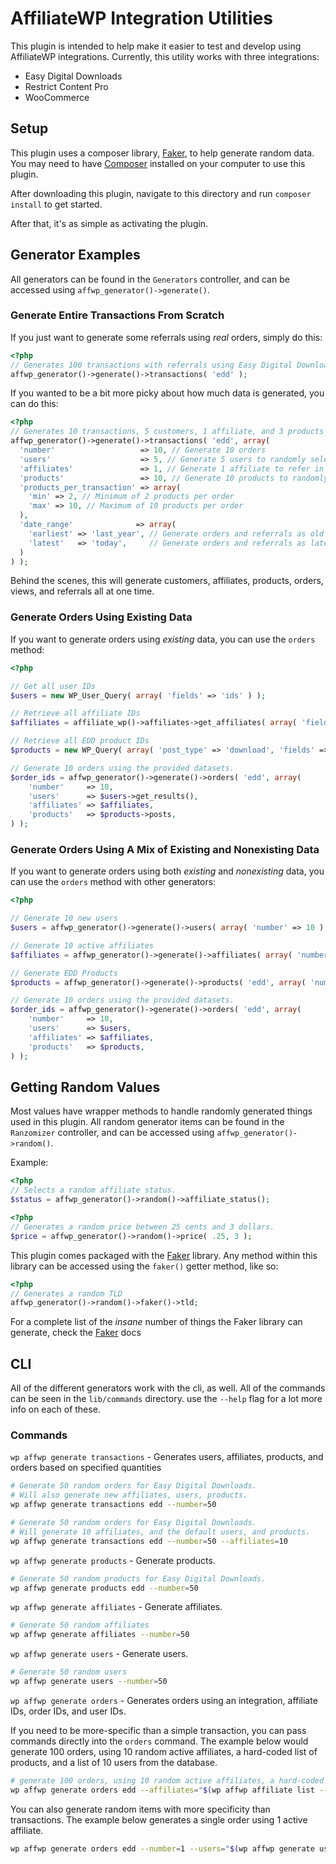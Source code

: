 # AffiliateWP Integration Utilities

This plugin is intended to help make it easier to test and develop using AffiliateWP integrations.
Currently, this utility works with three integrations:

* Easy Digital Downloads
* Restrict Content Pro
* WooCommerce

## Setup

This plugin uses a composer library, [Faker](https://github.com/fzaninotto/Faker), to help generate random data.
You may need to have [Composer](https://getcomposer.org/) installed on your computer to use this plugin.

After downloading this plugin, navigate to this directory and run `composer install` to get started.

After that, it's as simple as activating the plugin.

## Generator Examples

All generators can be found in the `Generators` controller, and can be accessed using `affwp_generator()->generate()`.

### Generate Entire Transactions From Scratch

If you just want to generate some referrals using _real_ orders, simply do this:

```php
<?php
// Generates 100 transactions with referrals using Easy Digital Downloads.
affwp_generator()->generate()->transactions( 'edd' );
```

If you wanted to be a bit more picky about how much data is generated, you can do this:

```php
<?php
// Generates 10 transactions, 5 customers, 1 affiliate, and 3 products with referrals using Easy Digital Downloads.
affwp_generator()->generate()->transactions( 'edd', array(
  'number'                   => 10, // Generate 10 orders
  'users'                    => 5, // Generate 5 users to randomly select for orders
  'affiliates'               => 1, // Generate 1 affiliate to refer in each order
  'products'                 => 10, // Generate 10 products to randomly select in each order.
  'products_per_transaction' => array(
    'min' => 2, // Minimum of 2 products per order
    'max' => 10, // Maximum of 10 products per order
  ),
  'date_range'              => array(
    'earliest' => 'last_year', // Generate orders and referrals as old as 1 full year.
    'latest'   => 'today',     // Generate orders and referrals as late as today.
  )
) );
```

Behind the scenes, this will generate customers, affiliates, products, orders, views, and referrals all at one time.

### Generate Orders Using Existing Data

If you want to generate orders using _existing_ data, you can use the `orders` method:

```php
<?php

// Get all user IDs
$users = new WP_User_Query( array( 'fields' => 'ids' ) );

// Retrieve all affiliate IDs
$affiliates = affiliate_wp()->affiliates->get_affiliates( array( 'fields' => 'ids', 'number' => -1 ) );

// Retrieve all EDD product IDs 
$products = new WP_Query( array( 'post_type' => 'download', 'fields' => 'ids', 'posts_per_page' => -1 ) );

// Generate 10 orders using the provided datasets.
$order_ids = affwp_generator()->generate()->orders( 'edd', array(
	'number'     => 10,
	'users'      => $users->get_results(),
	'affiliates' => $affiliates,
	'products'   => $products->posts,
) );
```

### Generate Orders Using A Mix of Existing and Nonexisting Data

If you want to generate orders using both _existing_ and _nonexisting_ data,
you can use the `orders` method with other generators:

```php
<?php

// Generate 10 new users
$users = affwp_generator()->generate()->users( array( 'number' => 10 ) );

// Generate 10 active affiliates
$affiliates = affwp_generator()->generate()->affiliates( array( 'number' => 10, 'status' => 'active' ) );

// Generate EDD Products 
$products = affwp_generator()->generate()->products( 'edd', array( 'number' => 10 ) );

// Generate 10 orders using the provided datasets.
$order_ids = affwp_generator()->generate()->orders( 'edd', array(
	'number'     => 10,
	'users'      => $users,
	'affiliates' => $affiliates,
	'products'   => $products,
) );
```

## Getting Random Values

Most values have wrapper methods to handle randomly generated things used in this plugin. All random generator items can
be found in the `Ranzomizer` controller, and can be accessed using `affwp_generator()->random()`.

Example:

```php
<?php
// Selects a random affiliate status.
$status = affwp_generator()->random()->affiliate_status();
```


```php
<?php
// Generates a random price between 25 cents and 3 dollars.
$price = affwp_generator()->random()->price( .25, 3 );
```

This plugin comes packaged with the [Faker](https://github.com/fzaninotto/Faker) library. Any method
within this library can be accessed using the `faker()` getter method, like so:

```php
<?php
// Generates a random TLD
affwp_generator()->random()->faker()->tld;
```

For a complete list of the _insane_ number of things the Faker library can generate, check the [Faker](https://github.com/fzaninotto/Faker) docs

## CLI

All of the different generators work with the cli, as well. All of the commands can be seen in  the `lib/commands` directory. use the `--help` flag for a lot more info on each of these.

### Commands
`wp affwp generate transactions` - Generates users, affiliates, products, and orders based on specified quantities

```bash
# Generate 50 random orders for Easy Digital Downloads.
# Will also generate new affiliates, users, products.
wp affwp generate transactions edd --number=50
``` 

```bash
# Generate 50 random orders for Easy Digital Downloads.
# Will generate 10 affiliates, and the default users, and products.
wp affwp generate transactions edd --number=50 --affiliates=10
``` 

`wp affwp generate products` - Generate products.

```bash
# Generate 50 random products for Easy Digital Downloads.
wp affwp generate products edd --number=50
```

`wp affwp generate affiliates` - Generate affiliates.

```bash
# Generate 50 random affiliates
wp affwp generate affiliates --number=50
```

`wp affwp generate users` - Generate users.

```bash
# Generate 50 random users
wp affwp generate users --number=50
```

`wp affwp generate orders` - Generates orders using an integration, affiliate IDs, order IDs, and user IDs.

If you need to be more-specific than a simple transaction, you can pass commands directly into the `orders` command.
The example below would generate 100 orders, using 10 random active affiliates, a hard-coded list of products, and
a list of 10 users from the database.
```bash
# generate 100 orders, using 10 random active affiliates, a hard-coded list of products, and a list of 10 users from the database.
wp affwp generate orders edd --affiliates="$(wp affwp affiliate list --status=active --format=ids)" --products="507 508 509 510" --users="$(wp user list --format=ids --number=10)" --number=100
```

You can also generate random items with more specificity than transactions. The example below generates a single order using 1 active affiliate.
```bash
wp affwp generate orders edd --number=1 --users="$(wp affwp generate users --format=ids)" --affiliates="$(wp affwp generate affiliates --number=1 --status=active --format=ids)" --products="$(wp affwp generate products edd --format=ids)"
```
